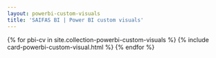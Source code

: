 ```yaml
---
layout: powerbi-custom-visuals
title: 'SAIFAS BI | Power BI custom visuals'
---
```

{% for pbi-cv in site.collection-powerbi-custom-visuals %}
  {% include card-powerbi-custom-visual.html %}
{% endfor %}
